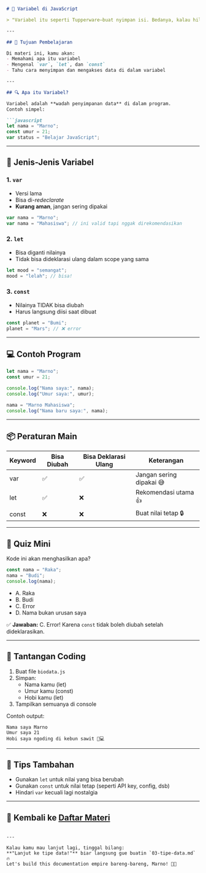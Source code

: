 

```markdown
# 🧠 Variabel di JavaScript

> "Variabel itu seperti Tupperware—buat nyimpan isi. Bedanya, kalau hilang, nggak dimarahin emak." — Dev waras.

---

## 🎯 Tujuan Pembelajaran

Di materi ini, kamu akan:
- Memahami apa itu variabel
- Mengenal `var`, `let`, dan `const`
- Tahu cara menyimpan dan mengakses data di dalam variabel

---

## 🔍 Apa itu Variabel?

Variabel adalah **wadah penyimpanan data** di dalam program.  
Contoh simpel:

```javascript
let nama = "Marno";
const umur = 21;
var status = "Belajar JavaScript";
```

---

## 🔧 Jenis-Jenis Variabel

### 1. `var`
- Versi lama
- Bisa di-*redeclarate*
- **Kurang aman**, jangan sering dipakai

```javascript
var nama = "Marno";
var nama = "Mahasiswa"; // ini valid tapi nggak direkomendasikan
```

### 2. `let`
- Bisa diganti nilainya
- Tidak bisa dideklarasi ulang dalam scope yang sama

```javascript
let mood = "semangat";
mood = "lelah"; // bisa!
```

### 3. `const`
- Nilainya TIDAK bisa diubah
- Harus langsung diisi saat dibuat

```javascript
const planet = "Bumi";
planet = "Mars"; // ❌ error
```

---

## 💻 Contoh Program

```javascript
let nama = "Marno";
const umur = 21;

console.log("Nama saya:", nama);
console.log("Umur saya:", umur);

nama = "Marno Mahasiswa";
console.log("Nama baru saya:", nama);
```

---

## 📦 Peraturan Main

| Keyword | Bisa Diubah | Bisa Deklarasi Ulang | Keterangan         |
|---------|-------------|----------------------|--------------------|
| var     | ✅          | ✅                   | Jangan sering dipakai 😅 |
| let     | ✅          | ❌                   | Rekomendasi utama 👍 |
| const   | ❌          | ❌                   | Buat nilai tetap 🔒 |

---

## 🧠 Quiz Mini

Kode ini akan menghasilkan apa?

```javascript
const nama = "Raka";
nama = "Budi";
console.log(nama);
```

- A. Raka  
- B. Budi  
- C. Error  
- D. Nama bukan urusan saya

✅ **Jawaban:** C. Error! Karena `const` tidak boleh diubah setelah dideklarasikan.

---

## 💪 Tantangan Coding

1. Buat file `biodata.js`
2. Simpan:
   - Nama kamu (let)
   - Umur kamu (const)
   - Hobi kamu (let)
3. Tampilkan semuanya di console

Contoh output:
```
Nama saya Marno
Umur saya 21
Hobi saya ngoding di kebun sawit 🌴💻
```

---

## 💬 Tips Tambahan

- Gunakan `let` untuk nilai yang bisa berubah
- Gunakan `const` untuk nilai tetap (seperti API key, config, dsb)
- Hindari `var` kecuali lagi nostalgia

---

## 🔁 Kembali ke [Daftar Materi](../../index.md)
```

---

Kalau kamu mau lanjut lagi, tinggal bilang:  
**"Lanjut ke tipe data!"** biar langsung gue buatin `03-tipe-data.md` 🔥  
Let's build this documentation empire bareng-bareng, Marno! 🧱👑